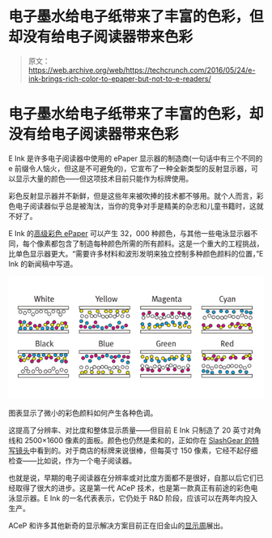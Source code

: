 # 电子墨水给电子纸带来了丰富的色彩，但却没有给电子阅读器带来色彩 

> 原文：<https://web.archive.org/web/https://techcrunch.com/2016/05/24/e-ink-brings-rich-color-to-epaper-but-not-to-e-readers/>

# 电子墨水给电子纸带来了丰富的色彩，却没有给电子阅读器带来色彩

E Ink 是许多电子阅读器中使用的 ePaper 显示器的制造商(一句话中有三个不同的 e 前缀令人恼火，但这是不可避免的)，它宣布了一种全新类型的反射显示器，可以显示大量的颜色——但这项技术目前只能作为标牌使用。

彩色反射显示器并不新鲜，但是这些年来被吹捧的技术都不够用。就个人而言，彩色电子阅读器似乎总是被淘汰，当你的竞争对手是精美的杂志和儿童书籍时，这就不好了。

E Ink 的[高级彩色 ePaper](https://web.archive.org/web/20221025223354/http://www.businesswire.com/news/home/20160524006209/en/Ink-Announces-Advanced-Color-ePaper-Breakthrough-Technology) 可以产生 32，000 种颜色，与其他一些电泳显示器不同，每个像素都包含了制造每种颜色所需的所有颜料。这是一个重大的工程挑战，比单色显示器更大。“需要许多材料和波形发明来独立控制多种颜色颜料的位置，”E Ink 的新闻稿中写道。

[![Diagram showing how the tiny colored pigments are wrangled to produce various hues.](img/40052de6cb170d1a5419b9fdf6e30773.png)](https://web.archive.org/web/20221025223354/https://beta.techcrunch.com/wp-content/uploads/2016/05/e-ink-color.png)

图表显示了微小的彩色颜料如何产生各种色调。

这提高了分辨率、对比度和整体显示质量——但目前 E Ink 只制造了 20 英寸对角线和 2500×1600 像素的面板。颜色也仍然是柔和的，正如你在 [SlashGear 的特写镜头](https://web.archive.org/web/20221025223354/http://www.slashgear.com/e-inks-color-epaper-up-close-24441401/)中看到的。对于商店的标牌来说很棒，但每英寸 150 像素，它经不起仔细检查——比如说，作为一个电子阅读器。

也就是说，早期的电子阅读器在分辨率或对比度方面都不是很好，自那以后它们已经取得了很大的进步。这是第一代 ACeP 技术，也是第一款真正有前途的彩色电泳显示器。E Ink 的一名代表表示，它仍处于 R&D 阶段，应该可以在两年内投入生产。

ACeP 和许多其他新奇的显示解决方案目前正在旧金山的[显示周](https://web.archive.org/web/20221025223354/http://www.displayweek.org/)展出。